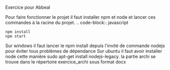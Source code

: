 Exercice pour Abbeal

Pour faire fonctionner le projet il faut installer npm et node et lancer ces commandes à la racine du projet.
.. code-block:: javascript

    npm install
    npm start
Sur windows il faut lancer le npm install depuis l'invité de commande nodejs pour éviter tous problèmes de dépendance
Sur ubuntu il faut avoir installer node cette manière sudo apt-get install nodejs-legacy.
la partie archi se trouve dans le répertoire exercice_archi sous format docx



